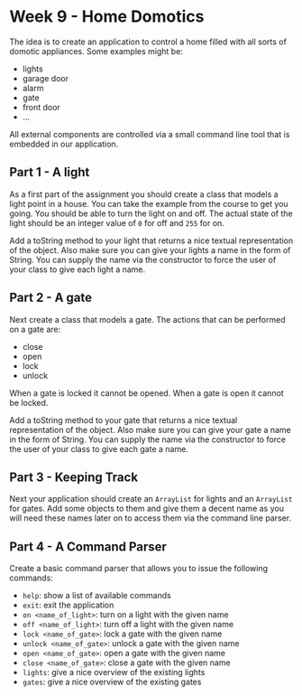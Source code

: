 # Week 9 - Home Domotics

The idea is to create an application to control a home filled with all sorts of domotic appliances. Some examples might be:
* lights
* garage door
* alarm
* gate
* front door
* ...

All external components are controlled via a small command line tool that is embedded in our application.

## Part 1 - A light

As a first part of the assignment you should create a class that models a light point in a house. You can take the example from the course to get you going. You should be able to turn the light on and off. The actual state of the light should be an integer value of `0` for off and `255` for on.

Add a toString method to your light that returns a nice textual representation of the object. Also make sure you can give your lights a name in the form of String. You can supply the name via the constructor to force the user of your class to give each light a name.

## Part 2 - A gate

Next create a class that models a gate. The actions that can be performed on a gate are:
* close
* open
* lock
* unlock

When a gate is locked it cannot be opened. When a gate is open it cannot be locked.

Add a toString method to your gate that returns a nice textual representation of the object. Also make sure you can give your gate a name in the form of String. You can supply the name via the constructor to force the user of your class to give each gate a name.

## Part 3 - Keeping Track

Next your application should create an `ArrayList` for lights and an `ArrayList` for gates. Add some objects to them and give them a decent name as you will need these names later on to access them via the command line parser.

## Part 4 - A Command Parser

Create a basic command parser that allows you to issue the following commands:
* `help`: show a list of available commands
* `exit`: exit the application
* `on <name_of_light>`: turn on a light with the given name
* `off <name_of_light>`: turn off a light with the given name
* `lock <name_of_gate>`: lock a gate with the given name
* `unlock <name_of_gate>`: unlock a gate with the given name
* `open <name_of_gate>`: open a gate with the given name
* `close <name_of_gate>`: close a gate with the given name
* `lights`: give a nice overview of the existing lights
* `gates`: give a nice overview of the existing gates
